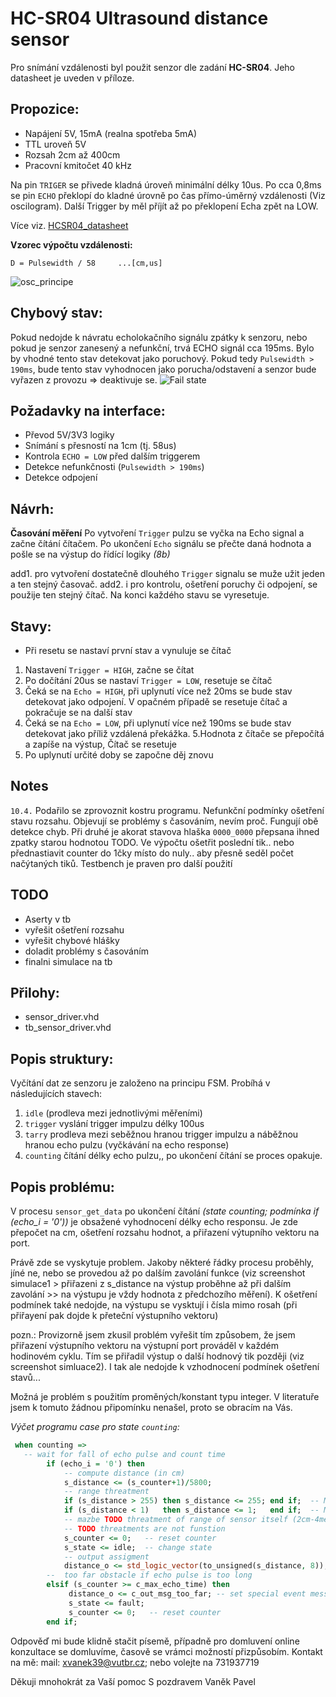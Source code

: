 # **HC-SR04** Ultrasound distance sensor
Pro snímání vzdálenosti byl použit senzor dle zadání **HC-SR04**. Jeho datasheet je uveden v příloze.
## **Propozice:**
* Napájení 5V, 15mA (realna spotřeba 5mA)
* TTL uroveň 5V
* Rozsah 2cm až 400cm
* Pracovní kmitočet 40 kHz

Na pin `TRIGER` se přivede kladná úroveň minimální délky 10us. Po cca 0,8ms se pin `ECHO` překlopí do kladné úrovně po čas přímo-úměrný vzdálenosti (Viz oscilogram). Další Trigger by měl příjít až po překlopení Echa zpět na LOW. 

Více viz. [HCSR04_datasheet](HCSR04_datasheet.pdf)

**Vzorec výpočtu vzdálenosti:**
```
D = Pulsewidth / 58     ...[cm,us]
````

![osc_principe](Img/Oscilograms/osc_principe.png)

## Chybový stav:
Pokud nedojde k návratu echolokačního signálu zpátky k senzoru, nebo pokud je senzor zanesený a nefunkční, trvá ECHO signál cca 195ms. Bylo by vhodné tento stav detekovat jako poruchový. Pokud tedy `Pulsewidth > 190ms`, bude tento stav vyhodnocen jako porucha/odstavení a senzor bude vyřazen z provozu => deaktivuje se.
![Fail state](Img/Oscilograms/osc_fault.png)

## **Požadavky na interface:**

* Převod 5V/3V3 logiky
* Snímání s přesností na 1cm (tj. 58us)
* Kontrola `ECHO = LOW` před dalším triggerem
* Detekce nefunkčnosti (`Pulsewidth > 190ms`)
* Detekce odpojení
## Návrh:
**Časování měření**
Po vytvoření `Trigger` pulzu se vyčka na Echo signal a začne čítání čítačem. Po ukončení `Echo` signálu se přečte daná hodnota a pošle se na výstup do řídící logiky *(8b)*

add1. pro vytvoření dostatečně dlouhého `Trigger` signalu se muže užit jeden a ten stejný časovač.
add2. i pro kontrolu, ošetření poruchy či odpojení, se použije ten stejný čítač. Na konci každého stavu se vyresetuje.

## Stavy:
* Při resetu se nastaví první stav a vynuluje se čítač
1.  Nastavení `Trigger = HIGH`, začne se čítat
2.  Po dočítání 20us se nastaví `Trigger = LOW`, resetuje se čítač
3.  Čeká se na `Echo = HIGH`, při uplynutí více než 20ms se bude stav detekovat jako odpojení. V opačném případě se resetuje čítač a pokračuje se na další stav
4. Čeká se na `Echo = LOW`, při uplynutí více než 190ms se bude stav detekovat jako  příliž vzdálená překážka.
5.Hodnota z čítače se přepočítá a zapíše na výstup, Čítač se resetuje
6. Po uplynutí určité doby se započne děj znovu
## Notes
`10.4.` Podařilo se zprovoznit kostru programu. Nefunkční podmínky ošetření stavu rozsahu. Objevují se problémy s časováním, nevím proč. Fungují obě detekce chyb. Při druhé je akorat stavova hlaška `0000_0000`  přepsana ihned zpatky starou hodnotou TODO. Ve výpočtu ošetřit poslední tik.. nebo přednastiavit counter do 1čky místo do nuly.. aby přesně seděl počet načýtaných tiků. Testbench je praven pro další použití

## TODO
* Aserty v tb
* vyřešit ošetření rozsahu
* vyřešit chybové hlášky
* doladit problémy s časováním
* finalni simulace na tb

## Přilohy:
* sensor_driver.vhd
* tb_sensor_driver.vhd

## Popis struktury:
Vyčítání dat ze senzoru je založeno na principu FSM. Probíhá v následujících stavech:
1) `idle` (prodleva mezi jednotlivými měřeními)
2) `trigger` vyslání trigger impulzu délky 100us
3) `tarry` prodleva mezi seběžnou hranou trigger impulzu a náběžnou hranou echo pulzu (vyčkávání na echo response)
4) `counting` čítání délky echo pulzu,, po ukončení čítání se proces opakuje.

## Popis problému:
V procesu `sensor_get_data` po ukončení čítání *(state counting; podmínka  if (echo_i = '0'))* je obsažené vyhodnocení délky echo responsu. Je zde přepočet na cm, ošetření rozsahu hodnot, a přiřazení výtupního vektoru na port.

Právě zde se vyskytuje problem. Jakoby některé řádky procesu proběhly, jíné ne, nebo se provedou až po dalším zavolání funkce (viz screenshot simulace1 > přiřazeni z s_distance na výstup proběhne až při dalším zavolání >> na výstupu je vždy hodnota z předchozího měření). K ošetření podmínek také nedojde, na výstupu se vysktují i čísla mimo rosah (při přiřayení pak dojde k přeteční výstupního vektoru)

pozn.: Provizorně jsem zkusil problém vyřešit tím způsobem, že jsem přiřazení výstupního vektoru na výstupní port prováděl v každém hodinovém cyklu. Tím se přiřadil výstup o další hodnový tik později (viz screenshot simluace2). I tak ale nedojde k vzhodnocení podmínek ošetření stavů...

Možná je problém s použitím proměných/konstant typu integer. V literatuře jsem k tomuto žádnou připomínku nenašel, proto se obracím na Vás.

*Výčet programu case pro state `counting`:*

```vhdl
 when counting =>
   -- wait for fall of echo pulse and count time
        if (echo_i = '0') then
            -- compute distance (in cm)
            s_distance <= (s_counter+1)/5800;  
            -- range threatment
            if (s_distance > 255) then s_distance <= 255; end if;  -- Max of range
            if (s_distance < 1)   then s_distance <= 1;   end if;  -- Min of range  
            -- mazbe TODO threatment of range of sensor itself (2cm-4meters)
            -- TODO threatments are not funstion
            s_counter <= 0;   -- reset counter
            s_state <= idle;  -- change state
            -- output assigment
            distance_o <= std_logic_vector(to_unsigned(s_distance, 8));
        --  too far obstacle if echo pulse is too long
        elsif (s_counter >= c_max_echo_time) then
             distance_o <= c_out_msg_too_far; -- set special event message
             s_state <= fault;
             s_counter <= 0;   -- reset counter
        end if;
```

Odpověď mi bude klidně stačit písemě, případně pro domluvení online konzultace se domluvíme, časově se  vrámci možností přizpůsobím.
Kontakt na mě:
mail: xvanek39@vutbr.cz;
nebo volejte na 731937719

Děkuji mnohokrát za Vaší pomoc
S pozdravem Vaněk Pavel
